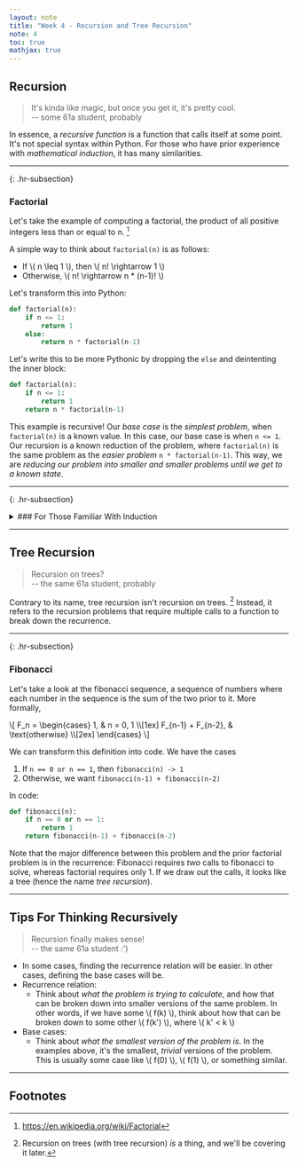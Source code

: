 ```yaml
---
layout: note
title: "Week 4 - Recursion and Tree Recursion"
note: 4
toc: true
mathjax: true
---
```


## Recursion
> It's kinda like magic, but once you get it, it's pretty cool.  
> -- some 61a student, probably

In essence, a _recursive function_ is a function that calls itself at some point. It's not special syntax within Python. For those who have prior experience with _mathematical induction_, it has many similarities.

---
{: .hr-subsection}

### Factorial
Let's take the example of computing a factorial, the product of all positive integers less than or equal to n. [^factorial]

A simple way to think about `factorial(n)` is as follows:
- If \\( n \leq 1 \\), then \\( n! \rightarrow 1 \\)
- Otherwise, \\( n! \rightarrow n * (n-1)! \\)

Let's transform this into Python:

```python
def factorial(n):
    if n <= 1:
        return 1
    else:
        return n * factorial(n-1)
```

Let's write this to be more Pythonic by dropping the `else` and deintenting the inner block:

```python
def factorial(n):
    if n <= 1:
        return 1
    return n * factorial(n-1)
```

This example is recursive! Our _base case_ is the _simplest problem_, when `factorial(n)` is a known value. In this case, our base case is when `n <= 1`. Our recursion is a known reduction of the problem, where `factorial(n)` is the same problem as the _easier problem_ `n * factorial(n-1)`. This way, we are _reducing our problem into smaller and smaller problems until we get to a known state_.

---
{: .hr-subsection}

<details>
<summary markdown='block'>
### For Those Familiar With Induction
</summary>
Proof by induction is logically very similar to recursion.

In induction, a typical proof for a mathematical formula goes like:
1. Prove base case
1. Assume the formula holds for \\( k \\), and prove that the formula holds for \\( k+1 \\).

The proof works because:
1. For some base case, we know the formula to be true
1. For some unknown problem of size \\( k \\), we have shown the formula to be reduceable to \\( k - 1 \\).

In recursion, the thinking maps to the above concepts:
1. We want to find a base case that is a _known state_ for some function.
1. For a problem \\( k \\) with no immediately known solution, we find a reduction to a size of \\( k - 1 \\).
</details>

---

## Tree Recursion
> Recursion on trees?  
> -- the same 61a student, probably

Contrary to its name, tree recursion isn't recursion on trees. [^tree-recursion] Instead, it refers to the recursion problems that require multiple calls to a function to break down the recurrence.

---
{: .hr-subsection}

### Fibonacci
Let's take a look at the fibonacci sequence, a sequence of numbers where each number in the sequence is the sum of the two prior to it. More formally,

\\[ 
F_n =
    \begin{cases}
        1, & n = 0, 1 \\\\[1ex]
        F_{n-1} + F_{n-2},  & \text{otherwise} \\\\[2ex]
    \end{cases}
\\]

We can transform this definition into code. We have the cases
1. If `n == 0 or n == 1`, then `fibonacci(n) -> 1`
1. Otherwise, we want `fibonacci(n-1) + fibonacci(n-2)`

In code:
```python
def fibonacci(n):
    if n == 0 or n == 1:
        return 1
    return fibonacci(n-1) + fibonacci(n-2)
```

Note that the major difference between this problem and the prior factorial problem is in the recurrence: Fibonacci requires _two_ calls to fibonacci to solve, whereas factorial requires only 1. If we draw out the calls, it looks like a tree (hence the name _tree recursion_).

---

## Tips For Thinking Recursively
> Recursion finally makes sense!  
> -- the same 61a student :')

- In some cases, finding the recurrence relation will be easier. In other cases, defining the base cases will be.
- Recurrence relation:
    - Think about _what the problem is trying to calculate_, and how that can be broken down into smaller versions of the same problem. In other words, if we have some \\( f(k) \\), think about how that can be broken down to some other \\( f(k') \\), where \\( k' < k \\)
- Base cases:
    - Think about _what the smallest version of the problem is_. In the examples above, it's the smallest, _trivial_ versions of the problem. This is usually some case like \\( f(0) \\), \\( f(1) \\), or something similar.

---

## Footnotes

[^factorial]: https://en.wikipedia.org/wiki/Factorial
[^tree-recursion]: Recursion on trees (with tree recursion) _is_ a thing, and we'll be covering it later.
